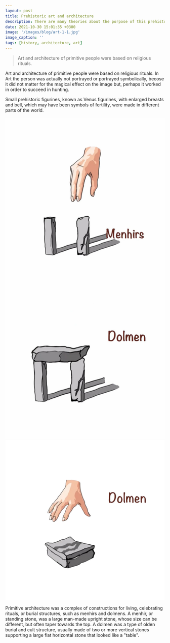 ```yaml
---
layout: post
title: Prehistoric art and architecture
description: There are many theories about the porpose of this prehistoric art, the most common of which is that it was part of religious rituals...
date: 2021-10-30 15:01:35 +0300
image: '/images/blog/art-1-1.jpg'
image_caption: ''
tags: [history, architecture, art]
---
```


> Art and architecture of primitive people were based on religious rituals.

Art and architecture of primitive people were based on religious rituals.
In Art the person was actually not portrayed or portrayed symbolically, becose it did not matter for the magical effect on the image but, perhaps it worked in order to succeed in hunting.

Small prehistoric figurines, known as Venus figurines, with enlarged breasts and bell, which may have been symbols of fertility, were made in different parts of the world.

<div class="gallery-box">
  <div class="gallery">
    <img src="/images/blog/architectur-1-3.jpg" loading="lazy" alt="menhir">
    <img src="/images/blog/architectur-1-2.jpg" loading="lazy" alt="dolmen">
    <img src="/images/blog/architectur-1-1.jpg" loading="lazy" alt="dolmen">
  </div>
</div>

Primitive architecture was a complex of constructions for living, celebrating rituals, or burial structures, such as menhirs and dolmens. A menhir, or standing stone, was a large man-made upright stone, whose size can be different, but often taper towards the top. A dolmen was a type of olden burial and cult structure, usually made of two or more vertical stones supporting a large flat horizontal stone that looked like a "table".